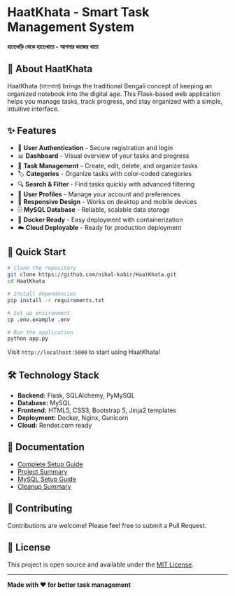 # HaatKhata - Smart Task Management System

**হাতেখড়ি থেকে হাতেখাতা - আপনার কাজের খাতা**

## 🌟 About HaatKhata

HaatKhata (হাতেখাতা) brings the traditional Bengali concept of keeping an organized notebook into the digital age. This Flask-based web application helps you manage tasks, track progress, and stay organized with a simple, intuitive interface.

## ✨ Features

- 🔐 **User Authentication** - Secure registration and login
- 📊 **Dashboard** - Visual overview of your tasks and progress
- 📝 **Task Management** - Create, edit, delete, and organize tasks
- 🏷️ **Categories** - Organize tasks with color-coded categories
- 🔍 **Search & Filter** - Find tasks quickly with advanced filtering
- 👤 **User Profiles** - Manage your account and preferences
- 📱 **Responsive Design** - Works on desktop and mobile devices
- 🗄️ **MySQL Database** - Reliable, scalable data storage
- 🐳 **Docker Ready** - Easy deployment with containerization
- ☁️ **Cloud Deployable** - Ready for production deployment

## 🚀 Quick Start

```bash
# Clone the repository
git clone https://github.com/nihal-kabir/HaatKhata.git
cd HaatKhata

# Install dependencies
pip install -r requirements.txt

# Set up environment
cp .env.example .env

# Run the application
python app.py
```

Visit `http://localhost:5000` to start using HaatKhata!

## 🛠️ Technology Stack

- **Backend:** Flask, SQLAlchemy, PyMySQL
- **Database:** MySQL
- **Frontend:** HTML5, CSS3, Bootstrap 5, Jinja2 templates
- **Deployment:** Docker, Nginx, Gunicorn
- **Cloud:** Render.com ready

## 📖 Documentation

- [Complete Setup Guide](README.md)
- [Project Summary](PROJECT_SUMMARY.md)
- [MySQL Setup Guide](MYSQL_SETUP.md)
- [Cleanup Summary](CLEANUP_SUMMARY.md)

## 🤝 Contributing

Contributions are welcome! Please feel free to submit a Pull Request.

## 📄 License

This project is open source and available under the [MIT License](LICENSE).

---

**Made with ❤️ for better task management**
